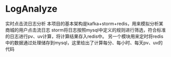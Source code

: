 # LogAnalyze
实时点击流日志分析
本项目的基本架构是kafka+storm+redis，用来模拟分析某商城的用户点击流日志
storm将日志按照mysql中定义的规则进行筛选，符合标准的日志进行pv、uv计算，将计算结果存入redis中。
另一个模块用来定时将redis中的数据通过处理储存到mysql，这里给出了计算每分、每小时、每天pv、uv的代码
